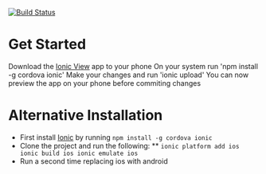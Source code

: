 [![Build Status](https://travis-ci.org/CompassHB/mobile.svg?branch=master)](https://travis-ci.org/CompassHB/mobile)

# Get Started
Download the [Ionic View](http://view.ionic.io) app to your phone
On your system run 'npm install -g cordova ionic'
Make your changes and run 'ionic upload'
You can now preview the app on your phone before commiting changes

# Alternative Installation
* First install [Ionic](http://ionicframework.com/getting-started/) by running `npm install -g cordova ionic`
* Clone the project and run the following:
**  `ionic platform add ios
		 ionic build ios
	   ionic emulate ios`
* Run a second time replacing ios with android